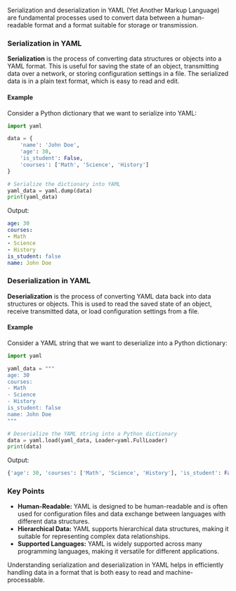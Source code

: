 Serialization and deserialization in YAML (Yet Another Markup Language) are fundamental processes used to convert data between a human-readable format and a format suitable for storage or transmission.

### Serialization in YAML

**Serialization** is the process of converting data structures or objects into a YAML format. This is useful for saving the state of an object, transmitting data over a network, or storing configuration settings in a file. The serialized data is in a plain text format, which is easy to read and edit.

#### Example

Consider a Python dictionary that we want to serialize into YAML:

```python
import yaml

data = {
    'name': 'John Doe',
    'age': 30,
    'is_student': False,
    'courses': ['Math', 'Science', 'History']
}

# Serialize the dictionary into YAML
yaml_data = yaml.dump(data)
print(yaml_data)
```

Output:

```yaml
age: 30
courses:
- Math
- Science
- History
is_student: false
name: John Doe
```

### Deserialization in YAML

**Deserialization** is the process of converting YAML data back into data structures or objects. This is used to read the saved state of an object, receive transmitted data, or load configuration settings from a file.

#### Example

Consider a YAML string that we want to deserialize into a Python dictionary:

```python
import yaml

yaml_data = """
age: 30
courses:
- Math
- Science
- History
is_student: false
name: John Doe
"""

# Deserialize the YAML string into a Python dictionary
data = yaml.load(yaml_data, Loader=yaml.FullLoader)
print(data)
```

Output:

```python
{'age': 30, 'courses': ['Math', 'Science', 'History'], 'is_student': False, 'name': 'John Doe'}
```

### Key Points

- **Human-Readable:** YAML is designed to be human-readable and is often used for configuration files and data exchange between languages with different data structures.
- **Hierarchical Data:** YAML supports hierarchical data structures, making it suitable for representing complex data relationships.
- **Supported Languages:** YAML is widely supported across many programming languages, making it versatile for different applications.

Understanding serialization and deserialization in YAML helps in efficiently handling data in a format that is both easy to read and machine-processable.
